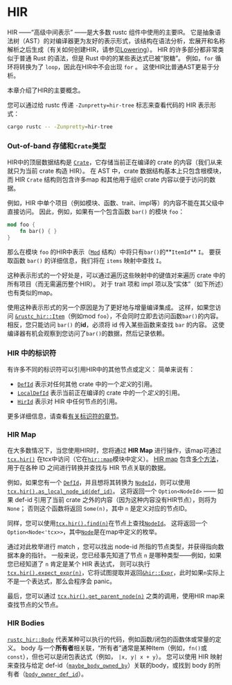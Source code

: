 # HIR

<!-- toc -->

HIR ——“高级中间表示” ——是大多数 rustc 组件中使用的主要IR。
它是抽象语法树（AST）的对编译器更为友好的表示形式，该结构在语法分析，宏展开和名称解析之后生成（有关如何创建HIR，请参见[Lowering](./lowering.html)）。
HIR 的许多部分都非常类似于普通 Rust 的语法，但是 Rust 中的的某些表达式已被“脱糖”。
例如，`for` 循环将转换为了 `loop`，因此在HIR中不会出现 `for` 。 这使HIR比普通AST更易于分析。

本章介绍了HIR的主要概念。

您可以通过给 rustc 传递 `-Zunpretty=hir-tree` 标志来查看代码的 HIR 表示形式：

```bash
cargo rustc -- -Zunpretty=hir-tree
```

### Out-of-band 存储和`Crate`类型

HIR中的顶层数据结构是 [`Crate`]，它存储当前正在编译的 crate 的内容（我们从来就只为当前 crate 构造 HIR）。
在 AST 中，crate 数据结构基本上只包含根模块，而 HIR `Crate` 结构则包含许多map 和其他用于组织 crate 内容以便于访问的数据。

[`Crate`]: https://doc.rust-lang.org/nightly/nightly-rustc/rustc_hir/struct.Crate.html

例如，HIR 中单个项目（例如模块、函数、trait、impl等）的内容不能在其父级中直接访问。
因此，例如，如果有一个包含函数 `bar()` 的模块 `foo`：

```rust
mod foo {
    fn bar() { }
}
```

那么在模块 `foo` 的HIR中表示（[`Mod`] 结构）中将只有`bar()`的**`ItemId`** `I`。
要获取函数 `bar()` 的详细信息，我们将在 `items` 映射中查找 `I`。

[`Mod`]: https://doc.rust-lang.org/nightly/nightly-rustc/rustc_hir/struct.Mod.html

这种表示形式的一个好处是，可以通过遍历这些映射中的键值对来遍历 crate 中的所有项目（而无需遍历整个HIR）。
对于 trait 项和 impl 项以及“实体”（如下所述）也有类似的map。

使用这种表示形式的另一个原因是为了更好地与增量编译集成。
这样，如果您访问 [`&rustc_hir::Item`]（例如mod `foo`），不会同时立即去访问函数`bar()`的内容。
相反，您只能访问 `bar()` 的**id**，必须将 id 传入某些函数来查找 `bar` 的内容。 这使编译器有机会观察到您访问了`bar()`的数据，然后记录依赖。

[`&rustc_hir::Item`]: https://doc.rust-lang.org/nightly/nightly-rustc/rustc_hir/struct.Item.html

<a name="hir-id"></a>

### HIR 中的标识符

有许多不同的标识符可以引用HIR中的其他节点或定义：
简单来说有：

- [`DefId`] 表示对任何其他 crate 中的一个*定义*的引用。
- [`LocalDefId`] 表示当前正在编译的 crate 中的一个*定义*的引用。
- [`HirId`] 表示对 HIR 中任何节点的引用。

更多详细信息，请查看[有关标识符的章节][ids]。 

[`DefId`]: https://doc.rust-lang.org/nightly/nightly-rustc/rustc_hir/def_id/struct.DefId.html
[`LocalDefId`]: https://doc.rust-lang.org/nightly/nightly-rustc/rustc_hir/def_id/struct.LocalDefId.html
[`HirId`]: https://doc.rust-lang.org/nightly/nightly-rustc/rustc_hir/hir_id/struct.HirId.html
[ids]: ./identifiers.md#in-the-hir

### HIR Map

在大多数情况下，当您使用HIR时，您将通过 **HIR Map** 进行操作，该map可通过[`tcx.hir()`] 在tcx中访问（它在[`hir::map`]模块中定义）。
[HIR map] 包含[多个方法]，用于在各种 ID 之间进行转换并查找与 HIR 节点关联的数据。

[`tcx.hir()`]: https://doc.rust-lang.org/nightly/nightly-rustc/rustc_middle/ty/struct.TyCtxt.html#method.hir
[`hir::map`]: https://doc.rust-lang.org/nightly/nightly-rustc/rustc_middle/hir/map/index.html
[HIR map]: https://doc.rust-lang.org/nightly/nightly-rustc/rustc_middle/hir/map/struct.Map.html
[多个方法]: https://doc.rust-lang.org/nightly/nightly-rustc/rustc_middle/hir/map/struct.Map.html#methods

例如，如果您有一个 [`DefId`]，并且想将其转换为 [`NodeId`]，则可以使用 [`tcx.hir().as_local_node_id(def_id)`][as_local_node_id]。
这将返回一个 `Option<NodeId>` —— 如果 def-id 引用了当前 crate 之外的内容（因为这种内容没有HIR节点），则将为`None`；
否则这个函数将返回 `Some(n)`，其中 `n` 是定义对应的节点ID。

[`NodeId`]: https://doc.rust-lang.org/nightly/nightly-rustc/rustc_ast/node_id/struct.NodeId.html
[as_local_node_id]: https://doc.rust-lang.org/nightly/nightly-rustc/rustc_middle/hir/map/struct.Map.html#method.as_local_node_id

同样，您可以使用[`tcx.hir().find(n)`][find]在节点上查找[`NodeId`]。
这将返回一个`Option<Node<'tcx>>`，其中[`Node`]是在map中定义的枚举。

通过对此枚举进行 match ，您可以找出 node-id 所指的节点类型，并获得指向数据本身的指针。
一般来说，您已经事先知道了节点 `n` 是哪种类型——例如，如果您已经知道了 `n` 肯定是某个 HIR 表达式，
则可以执行[`tcx.hir().expect_expr(n)`][expect_expr]，它将试图提取并返回[`&hir::Expr`][Expr]，此时如果`n`实际上不是一个表达式，那么会程序会 panic。

[find]: https://doc.rust-lang.org/nightly/nightly-rustc/rustc_middle/hir/map/struct.Map.html#method.find
[`Node`]: https://doc.rust-lang.org/nightly/nightly-rustc/rustc_hir/enum.Node.html
[expect_expr]: https://doc.rust-lang.org/nightly/nightly-rustc/rustc_middle/hir/map/struct.Map.html#method.expect_expr
[Expr]: https://doc.rust-lang.org/nightly/nightly-rustc/rustc_hir/struct.Expr.html

最后，您可以通过 [`tcx.hir().get_parent_node(n)`][get_parent_node] 之类的调用，使用HIR map来查找节点的父节点。

[get_parent_node]: https://doc.rust-lang.org/nightly/nightly-rustc/rustc_middle/hir/map/struct.Map.html#method.get_parent_node

### HIR Bodies

[`rustc_hir::Body`] 代表某种可以执行的代码，例如函数/闭包的函数体或常量的定义。
body 与一个**所有者**相关联，“所有者”通常是某种Item（例如，`fn()`或`const`），但也可以是闭包表达式（例如， `|x, y| x + y`）。
您可以使用 HIR 映射来查找与给定 def-id（[`maybe_body_owned_by`]）关联的body，或找到 body 的所有者（[`body_owner_def_id`]）。

[`rustc_hir::Body`]: https://doc.rust-lang.org/nightly/nightly-rustc/rustc_hir/struct.Body.html
[`maybe_body_owned_by`]: https://doc.rust-lang.org/nightly/nightly-rustc/rustc_middle/hir/map/struct.Map.html#method.maybe_body_owned_by
[`body_owner_def_id`]: https://doc.rust-lang.org/nightly/nightly-rustc/rustc_middle/hir/map/struct.Map.html#method.body_owner_def_id
